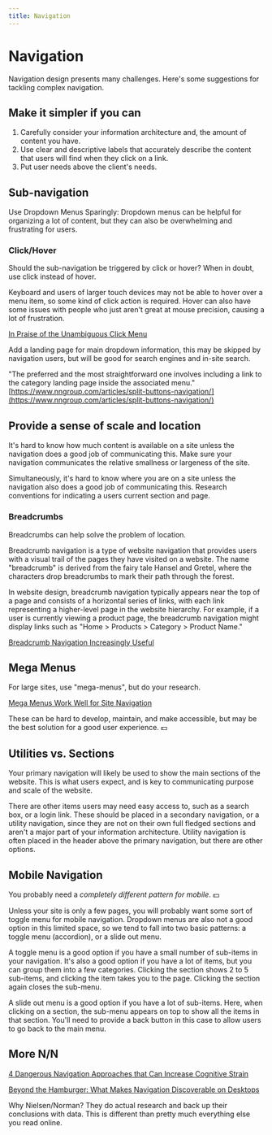 ```yaml
---
title: Navigation
---
```


# Navigation

Navigation design presents many challenges. Here's some suggestions for tackling complex navigation.

## Make it simpler if you can

1. Carefully consider your information architecture and, the amount of content you have.
2. Use clear and descriptive labels that accurately describe the content that users will find when they click on a link.
3. Put user needs above the client's needs.

## Sub-navigation

Use Dropdown Menus Sparingly: Dropdown menus can be helpful for organizing a lot of content, but they can also be overwhelming and frustrating for users.

### Click/Hover

Should the sub-navigation be triggered by click or hover? When in doubt, use click instead of hover.

Keyboard and users of larger touch devices may not be able to hover over a menu item, so some kind of click action is required. Hover can also have some issues with people who just aren't great at mouse precision, causing a lot of frustration.

[In Praise of the Unambiguous Click Menu](https://css-tricks.com/in-praise-of-the-unambiguous-click-menu/)

Add a landing page for main dropdown information, this may be skipped by navigation users, but will be good for search engines and in-site search.

"The preferred and the most straightforward one involves including a link to the category landing page inside the associated menu."
[https://www.nngroup.com/articles/split-buttons-navigation/](https://www.nngroup.com/articles/split-buttons-navigation/)

## Provide a sense of scale and location

It's hard to know how much content is available on a site unless the navigation does a good job of communicating this. Make sure your navigation communicates the relative smallness or largeness of the site.

Simultaneously, it's hard to know where you are on a site unless the navigation also does a good job of communicating this. Research conventions for indicating a users current section and page.

### Breadcrumbs

Breadcrumbs can help solve the problem of location.

Breadcrumb navigation is a type of website navigation that provides users with a visual trail of the pages they have visited on a website. The name "breadcrumb" is derived from the fairy tale Hansel and Gretel, where the characters drop breadcrumbs to mark their path through the forest.

In website design, breadcrumb navigation typically appears near the top of a page and consists of a horizontal series of links, with each link representing a higher-level page in the website hierarchy. For example, if a user is currently viewing a product page, the breadcrumb navigation might display links such as "Home > Products > Category > Product Name."

[Breadcrumb Navigation Increasingly Useful](https://www.nngroup.com/articles/breadcrumb-navigation-useful/)

## Mega Menus

For large sites, use "mega-menus", but do your research.

[Mega Menus Work Well for Site Navigation](https://www.nngroup.com/articles/mega-menus-work-well/)

These can be hard to develop, maintain, and make accessible, but may be the best solution for a good user experience. 💵

## Utilities vs. Sections

Your primary navigation will likely be used to show the main sections of the website. This is what users expect, and is key to communicating purpose and scale of the website. 

There are other items users may need easy access to, such as a search box, or a login link. These should be placed in a secondary navigation, or a utility navigation, since they are not on their own full fledged sections and aren't a major part of your information architecture. Utility navigation is often placed in the header above the primary navigation, but there are other options.

## Mobile Navigation

You probably need a *completely different pattern for mobile*. 💵 

Unless your site is only a few pages, you will probably want some sort of toggle menu for mobile navigation. Dropdown menus are also not a good option in this limited space, so we tend to fall into two basic patterns: a toggle menu (accordion), or a slide out menu. 

A toggle menu is a good option if you have a small number of sub-items in your navigation. It's also a good option if you have a lot of items, but you can group them into a few categories. Clicking the section shows 2 to 5 sub-items, and clicking the item takes you to the page. Clicking the section again closes the sub-menu.

A slide out menu is a good option if you have a lot of sub-items. Here, when clicking on a section, the sub-menu appears on top to show all the items in that section. You'll need to provide a back button in this case to allow users to go back to the main menu.

## More N/N

[4 Dangerous Navigation Approaches that Can Increase Cognitive Strain](https://www.nngroup.com/articles/navigation-cognitive-strain/)

[Beyond the Hamburger: What Makes Navigation Discoverable on Desktops](https://www.nngroup.com/articles/find-navigation-desktop-not-hamburger/)

 Why Nielsen/Norman? They do actual research and back up their conclusions with data. This is different than pretty much everything else you read online.